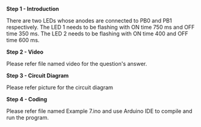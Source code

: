**Step 1 - Introduction**

There are two LEDs whose anodes are connected to PB0 and PB1 respectively. The LED 1
needs to be flashing with ON time 750 ms and OFF time 350 ms. The LED 2 needs to be
flashing with ON time 400 and OFF time 600 ms.

**Step 2 - Video**

Please refer file named video for the question's answer.

**Step 3 - Circuit Diagram**

Please refer picture for the circuit diagram

**Step 4 - Coding**

Please refer file named Example 7.ino and use Arduino IDE to compile and run the program.  
